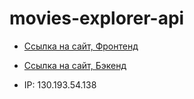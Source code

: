 # movies-explorer-api

- [Ссылка на сайт, Фронтенд](https://www.webmovies.students.nomoredomains.work/sign-in)
- [Ссылка на сайт, Бэкенд](https://api.webmovies.students.nomoredomains.work/)

- IP: 130.193.54.138
